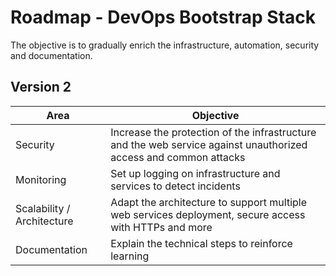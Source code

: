 # Roadmap - DevOps Bootstrap Stack

The objective is to gradually enrich the infrastructure, automation, security and documentation.

## Version 2

| Area                       | Objective                                                                                                        |
| -------------------------- | ---------------------------------------------------------------------------------------------------------------- |
| Security                   | Increase the protection of the infrastructure and the web service against unauthorized access and common attacks |
| Monitoring                 | Set up logging on infrastructure and services to detect incidents                                                |
| Scalability / Architecture | Adapt the architecture to support multiple web services deployment, secure access with HTTPs and more            |
| Documentation              | Explain the technical steps to reinforce learning                                                                |
